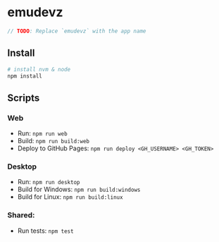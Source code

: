# emudevz

```js
// TODO: Replace `emudevz` with the app name
```

## Install

```bash
# install nvm & node
npm install
```

## Scripts

### Web

- Run:
  `npm run web`
- Build:
  `npm run build:web`
- Deploy to GitHub Pages:
  `npm run deploy <GH_USERNAME> <GH_TOKEN>`

### Desktop

- Run:
  `npm run desktop`
- Build for Windows:
  `npm run build:windows`
- Build for Linux:
  `npm run build:linux`

### Shared:

- Run tests:
  `npm test`

